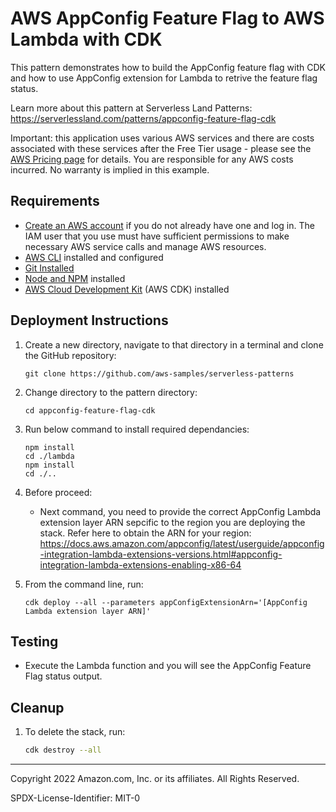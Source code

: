 # AWS AppConfig Feature Flag to AWS Lambda with CDK

This pattern demonstrates how to build the AppConfig feature flag with CDK and how to use AppConfig extension for Lambda to retrive the feature flag status.

Learn more about this pattern at Serverless Land Patterns: https://serverlessland.com/patterns/appconfig-feature-flag-cdk

Important: this application uses various AWS services and there are costs associated with these services after the Free Tier usage - please see the [AWS Pricing page](https://aws.amazon.com/pricing/) for details. You are responsible for any AWS costs incurred. No warranty is implied in this example.

## Requirements

* [Create an AWS account](https://portal.aws.amazon.com/gp/aws/developer/registration/index.html) if you do not already have one and log in. The IAM user that you use must have sufficient permissions to make necessary AWS service calls and manage AWS resources.
* [AWS CLI](https://docs.aws.amazon.com/cli/latest/userguide/install-cliv2.html) installed and configured
* [Git Installed](https://git-scm.com/book/en/v2/Getting-Started-Installing-Git)
* [Node and NPM](https://nodejs.org/en/download/) installed
* [AWS Cloud Development Kit](https://docs.aws.amazon.com/cdk/latest/guide/cli.html) (AWS CDK) installed

## Deployment Instructions

1. Create a new directory, navigate to that directory in a terminal and clone the GitHub repository:
    ``` 
    git clone https://github.com/aws-samples/serverless-patterns
    ```
1. Change directory to the pattern directory:
    ```
    cd appconfig-feature-flag-cdk
    ```
2. Run below command to install required dependancies:
    ```
    npm install
    cd ./lambda
    npm install
    cd ./..
    ```
3. Before proceed:
    * Next command, you need to provide the correct AppConfig Lambda extension layer ARN sepcific to the region you are deploying the stack. Refer here to obtain the ARN for your region: https://docs.aws.amazon.com/appconfig/latest/userguide/appconfig-integration-lambda-extensions-versions.html#appconfig-integration-lambda-extensions-enabling-x86-64

4. From the command line, run:
    ```
    cdk deploy --all --parameters appConfigExtensionArn='[AppConfig Lambda extension layer ARN]'
    ```

## Testing

* Execute the Lambda function and you will see the AppConfig Feature Flag status output.

## Cleanup
 
1. To delete the stack, run:
    ```bash
    cdk destroy --all
    ```
----
Copyright 2022 Amazon.com, Inc. or its affiliates. All Rights Reserved.

SPDX-License-Identifier: MIT-0

